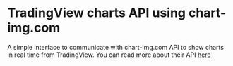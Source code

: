 # TradingView charts API using chart-img.com

A simple interface to communicate with chart-img.com API to show charts in real time from TradingView.
You can read more about their API [here](chart-img.com)

